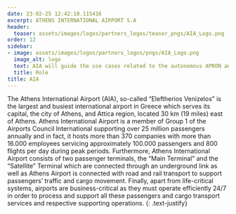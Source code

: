 ```yaml
---
date: 23-02-25 12:42:10.115416
excerpt: ATHENS INTERNATIONAL AIRPORT S.A
header:
  teaser: assets/images/logos/partners_logos/teaser_pngs/AIA_Logo.png
order: 12
sidebar:
- image: assets/images/logos/partners_logos/pngs/AIA_Logo.png
  image_alt: logo
  text: AIA will guide the use cases related to the autonomous APRON and the touristic experience at the airport. AIA will also be the testbed of the use cases 2, 3 and 11.
  title: Role
title: AIA
---
```

The Athens International Airport (AIA), so-called “Eleftherios Venizelos” is the largest and busiest international airport in Greece which serves its capital, the city of Athens, and Attica region, located 30 km (19 miles) east of Athens. Athens International Airport is a member of Group 1 of the Airports Council International supporting over 25 million passengers annually and in fact, it hosts more than 370 companies with more than 16.000 employees servicing approximately 100.000 passengers and 800 flights per day during peak periods. Furthermore, Athens International Airport consists of two passenger terminals, the “Main Terminal” and the “Satellite” Terminal which are connected through an underground link as well as Athens Airport is connected with road and rail transport to support passengers’ traffic and cargo movement. Finally, apart from life-critical systems, airports are business-critical as  they must operate efficiently 24/7 in order to process and support all these passengers and cargo transport services and respective supporting operations.
{: .text-justify}


